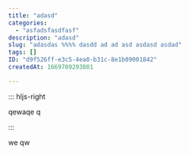 ```yaml
---
title: "adasd"
categories:
  - "asfadsfasdfasf"
description: "adasd"
slug: "adasdas %%%% dasdd ad ad asd asdasd asdad"
tags: []
ID: "d9f526ff-e3c5-4ea0-b31c-8e1b09001842"
createdAt: 1669709293801

---
```

::: hljs-right

qewaqe q

:::

we qw